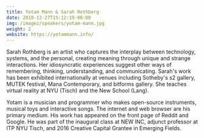 ```yaml
---
title: Yotam Mann & Sarah Rothberg
date: 2018-12-27T15:12:19-08:00
img: /imagez/speakers/yotam-mann.jpg
weight: 2
website: https://yotammann.info/
---
```


Sarah Rothberg is an artist who captures the interplay between technology, systems, and the personal, creating meaning through unique and strange interactions. Her idiosyncratic experiences suggest other ways of remembering, thinking, understanding, and communicating. Sarah's work has been exhibited internationally at venues including Sotheby's s2 gallery, MUTEK festival, Mana Contemporary, and bitforms gallery. She teaches virtual reality at NYU (Tisch) and the New School (Lang).

Yotam is a musician and programmer who makes open-source instruments, musical toys and interactive songs. The internet and web browser are his primary medium. His work has appeared on the front page of Reddit and Google. He was part of the inaugural class at NEW INC, adjunct professor at ITP NYU Tisch, and 2016 Creative Capital Grantee in Emerging Fields.



